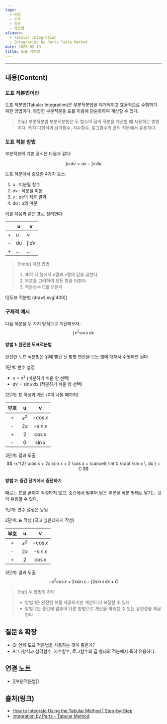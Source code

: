 ```yaml
---
tags:
  - 미완
  - 수학
  - 적분
  - 계산법
aliases: 
  - Tabular Integration
  - Integration by Parts Table Method
date: 2025-02-19
title: 도표 적분법
---
```


---

## 내용(Content)

### 도표 적분법이란

도표 적분법(Tabular Integration)은 부분적분법을 체계적이고 효율적으로 수행하기 위한 방법이다. 복잡한 부분적분을 표를 이용해 단순화하여 계산할 수 있다.

>[!tip] 부분적분법
>부분적분법은 두 함수의 곱의 적분을 계산할 때 사용하는 방법이다. 특히 다항식과 삼각함수, 지수함수, 로그함수의 곱의 적분에서 유용하다.

### 도표 적분 방법

부분적분의 기본 공식은 다음과 같다:

$$
\int u \, dv = uv - \int v \, du 
$$

도표 적분에서 중요한 4가지 요소:
1. $u$ : 미분될 함수
2. $dv$ : 적분될 미분
3. $v$ : $dv$의 적분 결과
4. $du$ : $u$의 미분

이를 다음과 같은 표로 정리한다:


|     | u   | v             |
| --- | --- | ------------- |
| +   | u   | v             |
| -   | du  | $\int  \, dv$ |
| +   | ... | ...           |

>[!note] 계산 방법
>1. 표의 각 행에서 u열과 v열의 값을 곱한다
>2. 부호를 고려하여 모든 항을 더한다
>3. 적분상수 C를 더한다

![[도표 적분법 (draw).svg|400]]

### 구체적 예시

다음 적분을 두 가지 방식으로 계산해보자:
$$
\int x^{2}\sin x \, dx 
$$

#### 방법 1: 완전한 도표적분법

완전한 도표 적분법은 위에 빨간 선 방향 연산을 모든 행에 대해서 수행하면 된다.

1단계: 변수 설정
- $u = x^{2}$ (미분하기 쉬운 항 선택)
- $dv = \sin x \,dx$ (적분하기 쉬운 항 선택)

2단계: 표 작성과 계산 (0이 나올 때까지)

|부호  | u       | v          |
|:---:|:-------:|:----------:|
| +   | $x^{2}$ | $-\cos x$  |
| -   | $2x$    | $-\sin x$  |
| +   | $2$     | $\cos x$   |
| -   | $0$     | $\sin x$   |

3단계: 결과 도출
$$
-x^{2} \cos x + 2x \sin x + 2 \cos x + \cancel{ \int 0 \cdot \sin x \, dx } + C
$$

#### 방법 2: 중간 단계에서 중단하기

때로는 표를 끝까지 작성하지 않고, 중간에서 멈추어 남은 부분을 적분 형태로 남기는 것이 유용할 수 있다.

1단계: 변수 설정은 동일

2단계: 표 작성 (끊고 싶은데까지 작성)

| 부호  |    u    |     v     |
| :-: | :-----: | :-------: |
|  +  | $x^{2}$ | $-\cos x$ |
|  -  |  $2x$   | $-\sin x$ |
|  +  |   $2$   | $\cos x$  |

3단계: 결과 도출
$$
-x^{2} \cos x +2x \sin x - \int 2 \sin x \, dx   + C
$$

>[!tip] 두 방법의 차이
>- 방법 1은 완전한 해를 제공하지만 계산이 더 복잡할 수 있다
>- 방법 2는 중간에 멈추어 다른 방법으로 계산을 계속할 수 있는 유연성을 제공한다

## 질문 & 확장

- Q: 언제 도표 적분법을 사용하는 것이 좋은가?
- A: 다항식과 삼각함수, 지수함수, 로그함수의 곱 형태의 적분에서 특히 유용하다.

## 연결 노트

- [[부분적분법]]


## 출처(링크)

- [How to Integrate Using the Tabular Method \| Step-by-Step](https://www.geeksforgeeks.org/tabular-method-integration/)
- [Integration by Parts - Tabular Method](https://tutorial.math.lamar.edu/Classes/CalcII/IntegrationByParts.aspx)
